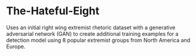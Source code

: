# The-Hateful-Eight
Uses an initial right wing extremist rhetoric dataset with a generative adversarial network (GAN) to create additional training examples for a detection model using 8 popular extremist groups from North America and Europe.

